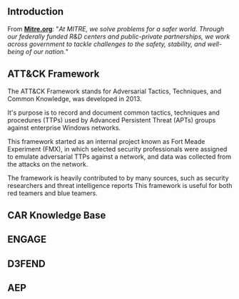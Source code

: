 ## Introduction
From [**Mitre.org**](https://www.mitre.org/about/corporate-overview): "_At MITRE, we solve problems for a safer world. Through our federally funded R&D centers and public-private partnerships, we work across government to tackle challenges to the safety, stability, and well-being of our nation._"
## ATT&CK Framework
The ATT&CK Framework stands for Adversarial Tactics, Techniques, and Common Knowledge, was developed in 2013.

It's purpose is to record and document common tactics, techniques and procedures (TTPs) used by Advanced Persistent Threat (APTs) groups against enterprise Windows networks.

This framework started as an internal project known as Fort Meade Experiment (FMX), in which selected security professionals were assigned to emulate adversarial TTPs against a network, and data was collected from the attacks on the network.

The framework is heavily contributed to by many sources, such as security researchers and threat intelligence reports This framework is useful for both red teamers and blue teamers.
## CAR Knowledge Base
## ENGAGE
## D3FEND
## AEP